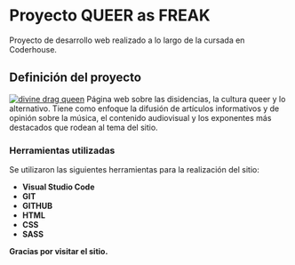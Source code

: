 # Proyecto QUEER as FREAK
Proyecto de desarrollo web realizado a lo largo de la cursada en Coderhouse.
## Definición del proyecto
[![divine drag queen](https://every.lgbt/wp-content/uploads/Divine-Historia-Estrella-Drag-Queen-Every-6.jpg "divine drag queen")](http://https://every.lgbt/wp-content/uploads/Divine-Historia-Estrella-Drag-Queen-Every-6.jpg "divine drag queen")
Página web sobre las disidencias, la cultura queer y lo alternativo.
Tiene como enfoque la difusión de artículos informativos y de opinión sobre la música, el contenido audiovisual y los exponentes más destacados que rodean al tema del sitio.
### Herramientas utilizadas
Se utilizaron las siguientes herramientas para la realización del sitio:
- **Visual Studio Code**
- **GIT**
- **GITHUB**
- **HTML**
- **CSS**
- **SASS**

**Gracias por visitar el sitio.**